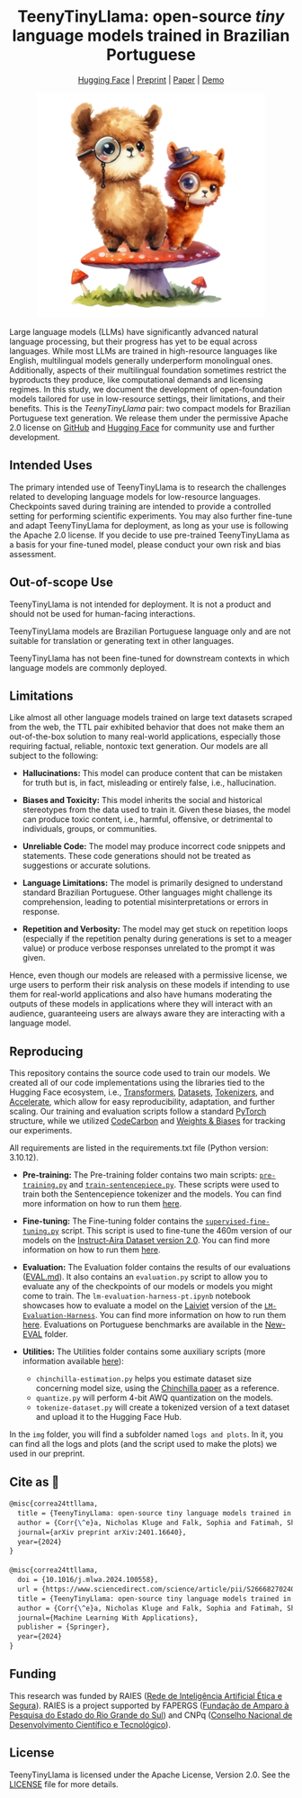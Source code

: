 <div align="center">

# TeenyTinyLlama: open-source _tiny_ language models trained in Brazilian Portuguese

[Hugging Face](https://huggingface.co/collections/nicholasKluge/teenytinyllama-6582ea8129e72d1ea4d384f1) | [Preprint](https://arxiv.org/abs/2401.16640) | [Paper](https://www.sciencedirect.com/science/article/pii/S2666827024000343?via%3Dihub) | [Demo](https://huggingface.co/spaces/nicholasKluge/TeenyTinyLlama-Chat)

</div>
<p align="center">
        <img src="./img/combined-logo.png" alt="An illustration of two adorable alpacas, one brown and the other orange, standing on a large red and white mushroom. The brown alpaca is wearing a monocle and the orange one is sporting a small hat. The mushroom is surrounded by grass and smaller mushrooms at the base." height="400">
</p>

Large language models (LLMs) have significantly advanced natural language processing, but their progress has yet to be equal across languages. While most LLMs are trained in high-resource languages like English, multilingual models generally underperform monolingual ones. Additionally, aspects of their multilingual foundation sometimes restrict the byproducts they produce, like computational demands and licensing regimes. In this study, we document the development of open-foundation models tailored for use in low-resource settings, their limitations, and their benefits. This is the _TeenyTinyLlama_ pair: two compact models for Brazilian Portuguese text generation. We release them under the permissive Apache 2.0 license on [GitHub](https://github.com/Nkluge-correa/TeenyTinyLlama) and [Hugging Face](https://huggingface.co/collections/nicholasKluge/teenytinyllama-6582ea8129e72d1ea4d384f1) for community use and further development.

## Intended Uses

The primary intended use of TeenyTinyLlama is to research the challenges related to developing language models for low-resource languages. Checkpoints saved during training are intended to provide a controlled setting for performing scientific experiments. You may also further fine-tune and adapt TeenyTinyLlama for deployment, as long as your use is following the Apache 2.0 license. If you decide to use pre-trained TeenyTinyLlama as a basis for your fine-tuned model, please conduct your own risk and bias assessment.

## Out-of-scope Use

TeenyTinyLlama is not intended for deployment. It is not a product and should not be used for human-facing interactions.

TeenyTinyLlama models are Brazilian Portuguese language only and are not suitable for translation or generating text in other languages.

TeenyTinyLlama has not been fine-tuned for downstream contexts in which language models are commonly deployed.

## Limitations

Like almost all other language models trained on large text datasets scraped from the web, the TTL pair exhibited behavior that does not make them an out-of-the-box solution to many real-world applications, especially those requiring factual, reliable, nontoxic text generation. Our models are all subject to the following:

- **Hallucinations:** This model can produce content that can be mistaken for truth but is, in fact, misleading or entirely false, i.e., hallucination.

- **Biases and Toxicity:** This model inherits the social and historical stereotypes from the data used to train it. Given these biases, the model can produce toxic content, i.e., harmful, offensive, or detrimental to individuals, groups, or communities.

- **Unreliable Code:** The model may produce incorrect code snippets and statements. These code generations should not be treated as suggestions or accurate solutions.

- **Language Limitations:** The model is primarily designed to understand standard Brazilian Portuguese. Other languages might challenge its comprehension, leading to potential misinterpretations or errors in response.

- **Repetition and Verbosity:** The model may get stuck on repetition loops (especially if the repetition penalty during generations is set to a meager value) or produce verbose responses unrelated to the prompt it was given.

Hence, even though our models are released with a permissive license, we urge users to perform their risk analysis on these models if intending to use them for real-world applications and also have humans moderating the outputs of these models in applications where they will interact with an audience, guaranteeing users are always aware they are interacting with a language model.

## Reproducing

This repository contains the source code used to train our models. We created all of our code implementations using the libraries tied to the Hugging Face ecosystem, i.e., [Transformers](https://github.com/huggingface/transformers), [Datasets](https://github.com/huggingface/datasets), [Tokenizers](https://github.com/huggingface/tokenizers), and [Accelerate](https://github.com/huggingface/accelerate), which allow for easy reproducibility, adaptation, and further scaling. Our training and evaluation scripts follow a standard [PyTorch](https://github.com/pytorch/pytorch) structure, while we utilized [CodeCarbon](https://github.com/mlco2/codecarbon) and [Weights & Biases](https://github.com/wandb/wandb) for tracking our experiments.

All requirements are listed in the requirements.txt file (Python version: 3.10.12).

- **Pre-training:** The Pre-training folder contains two main scripts: [`pre-training.py`](Pre-training/pre-training.py) and [`train-sentencepiece.py`](Pre-training/train-sentencepiece.py). These scripts were used to train both the Sentencepience tokenizer and the models. You can find more information on how to run them [here](Pre-training/README.md).

- **Fine-tuning:** The Fine-tuning folder contains the [`supervised-fine-tuning.py`](Fine-tuning/supervised-fine-tuning.py) script. This script is used to fine-tune the 460m version of our models on the [Instruct-Aira Dataset version 2.0](https://huggingface.co/datasets/nicholasKluge/instruct-aira-dataset-v2). You can find more information on how to run them [here](Fine-tuning/README.md).

- **Evaluation:** The Evaluation folder contains the results of our evaluations ([EVAL.md](Evaluation/EVAL.md)). It also contains an `evaluation.py` script to allow you to evaluate any of the checkpoints of our models or models you might come to train. The `lm-evaluation-harness-pt.ipynb` notebook showcases how to evaluate a model on the [Laiviet](https://github.com/laiviet/lm-evaluation-harness) version of the [`LM-Evaluation-Harness`](https://github.com/EleutherAI/lm-evaluation-harness). You can find more information on how to run them [here](Evaluation/README.md). Evaluations on Portuguese benchmarks are available in the [New-EVAL](Evaluation/New-EVAL) folder.

- **Utilities:** The Utilities folder contains some auxiliary scripts (more information available [here](Utilities/README.md)):
  
  - `chinchilla-estimation.py` helps you estimate dataset size concerning model size, using the [Chinchilla paper](https://arxiv.org/abs/2203.15556) as a reference.
  - `quantize.py` will perform 4-bit AWQ quantization on the models.
  - `tokenize-dataset.py` will create a tokenized version of a text dataset and upload it to the Hugging Face Hub.

In the `img` folder, you will find a subfolder named `logs and plots`. In it, you can find all the logs and plots (and the script used to make the plots) we used in our preprint.

## Cite as 🤗

```latex
@misc{correa24ttllama,
  title = {TeenyTinyLlama: open-source tiny language models trained in Brazilian Portuguese},
  author = {Corr{\^e}a, Nicholas Kluge and Falk, Sophia and Fatimah, Shiza and Sen, Aniket and De Oliveira, Nythamar},
  journal={arXiv preprint arXiv:2401.16640},
  year={2024}
}

@misc{correa24ttllama,
  doi = {10.1016/j.mlwa.2024.100558},
  url = {https://www.sciencedirect.com/science/article/pii/S2666827024000343},
  title = {TeenyTinyLlama: open-source tiny language models trained in Brazilian Portuguese},
  author = {Corr{\^e}a, Nicholas Kluge and Falk, Sophia and Fatimah, Shiza and Sen, Aniket and De Oliveira, Nythamar},
  journal={Machine Learning With Applications},
  publisher = {Springer},
  year={2024}
}
```

## Funding

This research was funded by RAIES ([Rede de Inteligência Artificial Ética e Segura](https://www.raies.org/)). RAIES is a project supported by FAPERGS ([Fundação de Amparo à Pesquisa do Estado do Rio Grande do Sul](https://fapergs.rs.gov.br/inicial)) and CNPq ([Conselho Nacional de Desenvolvimento Científico e Tecnológico](https://www.gov.br/cnpq/)).

## License

TeenyTinyLlama is licensed under the Apache License, Version 2.0. See the [LICENSE](LICENSE) file for more details.
